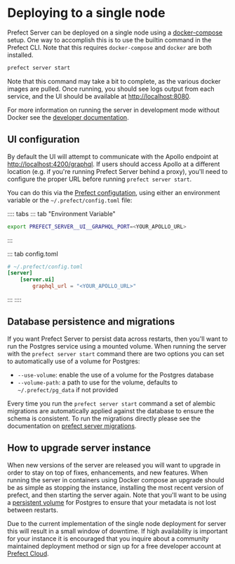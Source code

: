 # Deploying to a single node

Prefect Server can be deployed on a single node using a
[docker-compose](https://docs.docker.com/compose/) setup. One way to accomplish this is to use the
builtin command in the Prefect CLI. Note that this requires `docker-compose` and `docker` are both installed.

```bash
prefect server start
```

Note that this command may take a bit to complete, as the various docker images are pulled. Once running,
you should see logs output from each service, and the UI should be available at
[http://localhost:8080](http://localhost:8080).

For more information on running the server in development mode without Docker see the
[developer documentation](/orchestration/server/development.html).

## UI configuration

By default the UI will attempt to communicate with the Apollo endpoint at
[http://localhost:4200/graphql](http://localhost:4200/graphql). If users should access Apollo at a
different location (e.g. if you're running Prefect Server behind a proxy), you'll need to configure the
proper URL before running `prefect server start`.

You can do this via the [Prefect configutation](/core/concepts/configuration.html#user-configuration),
using either an environment variable or the `~/.prefect/config.toml` file:

:::: tabs
::: tab "Environment Variable"
```bash
export PREFECT_SERVER__UI__GRAPHQL_PORT=<YOUR_APOLLO_URL>
```
:::

::: tab config.toml
```toml
# ~/.prefect/config.toml
[server]
    [server.ui]
        graphql_url = "<YOUR_APOLLO_URL>"
```
:::
::::

## Database persistence and migrations

If you want Prefect Server to persist data across restarts, then you'll want to run the Postgres service
using a mounted volume. When running the server with the `prefect server start` command there are two
options you can set to automatically use of a volume for Postgres:

- `--use-volume`: enable the use of a volume for the Postgres database
- `--volume-path`: a path to use for the volume, defaults to `~/.prefect/pg_data` if not provided

Every time you run the `prefect server start` command a set of alembic migrations are automatically
applied against the database to ensure the schema is consistent. To run the migrations directly please
see the documentation on [prefect server migrations](link-to-how-to-use-server-package-migrations).

## How to upgrade server instance

When new versions of the server are released you will want to upgrade in order to stay on top of fixes,
enhancements, and new features. When running the server in containers using Docker compose an upgrade
should be as simple as stopping the instance, installing the most recent version of prefect, and then
starting the server again. Note that you'll want to be using a [persistent
volume](/orchestration/server/deploy.html#database-persistence-and-migrations) for Postgres to ensure
that your metadata is not lost between restarts.

Due to the current implementation of the single node deployment for server this will result in a small
window of downtime. If high availability is important for your instance it is encouraged that you inquire
about a community maintained deployment method or sign up for a free developer account at
[Prefect Cloud](https://cloud.prefect.io).
